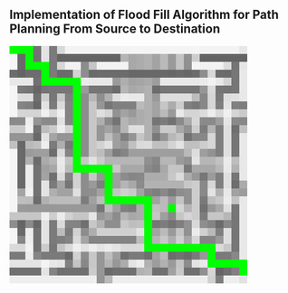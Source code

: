 ## Implementation of Flood Fill Algorithm for Path Planning From Source to Destination

![MarineGEO circle logo](Path.png "Output")